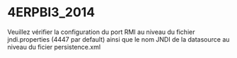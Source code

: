 4ERPBI3_2014
============

Veuillez vérifier la configuration du port RMI au niveau du fichier jndi.properties (4447 par default) ainsi que le nom JNDI de la datasource au niveau du ficier persistence.xml
